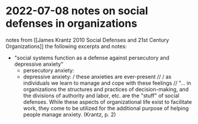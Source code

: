 # 2022-07-08 notes on social defenses in organizations

notes from [[James Krantz 2010 Social Defenses and 21st Century Organizations]] the following excerpts and notes:
 - "social systems function as a defense against persecutory and depressive anxiety"
	 - persecutory anxiety:
	 - depressive anxiety:
/ these anxieties are ever-present //
/ as individuals we learn to manage and cope with these feelings //
"... in organizations the structures and practices of decision-making, and the divisions of authority and labor, etc. are the "stuff" of social defenses. While these aspects of organizational life exist to facilitate work, they come to be utilized for the additional purpose of helping people manage anxiety. (Krantz, p. 2)
